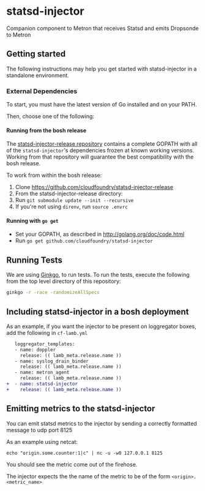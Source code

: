 # statsd-injector
Companion component to Metron that receives Statsd and emits Dropsonde to Metron

## Getting started

The following instructions may help you get started with statsd-injector in a
standalone environment.

### External Dependencies

To start, you must have the latest version of Go installed and on your PATH.

Then, choose one of the following:

#### Running from the bosh release

The [statsd-injector-release repository](https://github.com/cloudfoundry/statsd-injector-release) contains a
complete GOPATH with all of the `statsd-injector`'s dependencies frozen at known working versions.  Working
from that repository will guarantee the best compatibility with the bosh release.

To work from within the bosh release:

1. Clone https://github.com/cloudfoundry/statsd-injector-release
1. From the statsd-injector-release directory:
  1. Run `git submodule update --init --recursive`
  1. If you're not using `direnv`, run `source .envrc`

#### Running with `go get`

- Set your GOPATH, as described in http://golang.org/doc/code.html
- Run `go get github.com/cloudfoundry/statsd-injector`

## Running Tests

We are using [Ginkgo](https://github.com/onsi/ginkgo), to run tests. To run the tests, execute the following
from the top level directory of this repository:

```bash
ginkgo -r -race -randomizeAllSpecs
```

## Including statsd-injector in a bosh deployment
As an example, if you want the injector to be present on loggregator boxes, add the following in `cf-lamb.yml`

```diff
   loggregator_templates:
   - name: doppler
     release: (( lamb_meta.release.name ))
   - name: syslog_drain_binder
     release: (( lamb_meta.release.name ))
   - name: metron_agent
     release: (( lamb_meta.release.name ))
+  - name: statsd-injector
+    release: (( lamb_meta.release.name ))
```

## Emitting metrics to the statsd-injector
You can emit statsd metrics to the injector by sending a correctly formatted message to udp port 8125

As an example using netcat:

```
echo "origin.some.counter:1|c" | nc -u -w0 127.0.0.1 8125
```

You should see the metric come out of the firehose.

The injector expects the the name of the metric to be of the form `<origin>.<metric_name>`
